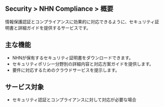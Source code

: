 ## Security > NHN Compliance > 概要

情報保護認証とコンプライアンスに効果的に対応できるように、セキュリティ証明書と詳細ガイドを提供するサービスです。

## 主な機能

* NHNが保有するセキュリティ証明書をダウンロードできます。
* セキュリティポリシー分野別の詳細内容と対応方案ガイドを提供します。
* 要件に対応するためのクラウドサービスを提示します。

## サービス対象

* セキュリティ認証とコンプライアンスに対して対応が必要な場合
